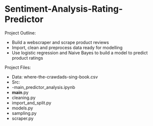 # Sentiment-Analysis-Rating-Predictor

Project Outline:
- Build a webscraper and scrape product reviews
- Import, clean and preprocess data ready for modelling
- Use logistic regression and Naive Bayes to build a model to predict product ratings 


Project Files:
- Data: where-the-crawdads-sing-book.csv
- Src: 
- -main_predictor_analysis.ipynb
- __main__.py
- cleaning.py
- import_and_split.py
- models.py
- sampling.py
- scraper.py
